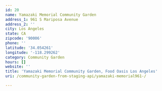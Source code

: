 ```yaml
---
id: 20
name: Yamazaki Memorial Community Garden
address_1: 961 S Mariposa Avenue
address_2: ''
city: Los Angeles
state: CA
zipcode: '90006'
phone: ''
latitude: '34.054261'
longitude: '-118.299262'
category: Community Garden
hours: []
website: ''
title: 'Yamazaki Memorial Community Garden, Food Oasis Los Angeles'
uri: /community-garden-from-staging-api/yamazaki-memorial961-/

---
```

